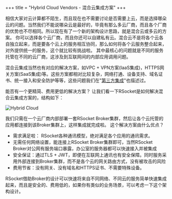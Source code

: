 +++
title = "Hybrid Cloud Vendors - 混合云集成方案"
+++

相信大家对云计算都不陌生，而且现在也不需要讨论是否需要上云，而是选择哪朵云的问题。当然我们不能说哪朵云是最好的，毕竟有那么多云厂商，而且各个厂商的优势也不尽相同。所以现在有了一个新的架构设计思路，就是混合云或多云的方案。
你可以选择各个云厂商，而且你还可以自建私有云。混合云不是将各个云各自独立起来，而是要各个云上的服务相互协同，那么如何将各个云服务整合起来，对外提供统一的服务，这个就比较有挑战啦。 其中最核心的问题就是不同的服务托管在不同的云厂商，这涉及到互联网间的内部应用调用问题。

混合云集成当然也有对应的解决方案，如VPC + VPN方案(IaaS集成)，HTTPS网关方案(SaaS集成)等。这些方案都相对比较复杂，网络打通、设备支持、域名证书、统一接入和安全防护等等，这些问题我们在"[第三方集成](/open-integration/)"也描述过。

能否有一个更精简、费用更低的解决方案？ 让我们看一下RSocket是如何解决混合云集成方案的，结构如下：

![Hybrid Cloud](/images/integration/hybrid_cloud_arch.png)

我们只需在一个云厂商内部部署一套RSocket Broker集群，然后让各个云托管的应用都连接到该Broker集群上，这样集成就完成啦。 这个解决方案由什么优点？

* 需求满足啦： RSocket各种通讯模型，绝对满足各个应用的通讯需求。
* 无需任何网络设置，能连接上RSocket Broker集群即可，当然RSocket Broker对公网有服务端口暴露，办公室的服务器都可以快速接入并被集成
* 安全保证：通过TLS + JWT，即便在互联网上通讯也有安全保障。同时服务采用外部连接到Broker集群，而不是各个云的网关路由方式，没有被攻击的风险
* 费用节省：没有网关、没有域名和HTTPS证书、不需要特殊设备。

RSocket借助Broker的设计可以快速将来自不同网络、不同云的服务简单快速集成起来，而且是安全的、费用低的，如果你有类似的业务场景，可以考虑一下这个架构设计。
